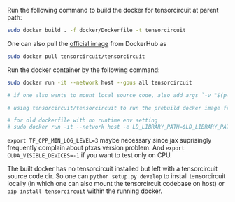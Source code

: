 Run the following command to build the docker for tensorcircuit at parent path:

```bash
sudo docker build . -f docker/Dockerfile -t tensorcircuit
```

One can also pull the [official image](https://hub.docker.com/repository/docker/tensorcircuit/tensorcircuit) from DockerHub as 

```bash
sudo docker pull tensorcircuit/tensorcircuit
```


Run the docker container by the following command:

```bash
sudo docker run -it --network host --gpus all tensorcircuit

# if one also wants to mount local source code, also add args `-v "$(pwd)":/app`

# using tensorcircuit/tensorcircuit to run the prebuild docker image from dockerhub

# for old dockerfile with no runtime env setting
# sudo docker run -it --network host -e LD_LIBRARY_PATH=$LD_LIBRARY_PATH:/usr/local/cuda-11.0/targets/x86_64-linux/lib -e PYTHONPATH=/app -v "$(pwd)":/app  --gpus all tensorcircuit
```

`export TF_CPP_MIN_LOG_LEVEL=3` maybe necessary since jax suprisingly frequently complain about ptxas version problem. And `export CUDA_VISIBLE_DEVICES=-1` if you want to test only on CPU.

The built docker has no tensorcircuit installed but left with a tensorcircuit source code dir. So one can `python setup.py develop` to install tensorcircuit locally (in which one can also mount the tensorcircuit codebase on host) or `pip install tensorcircuit` within the running docker.
